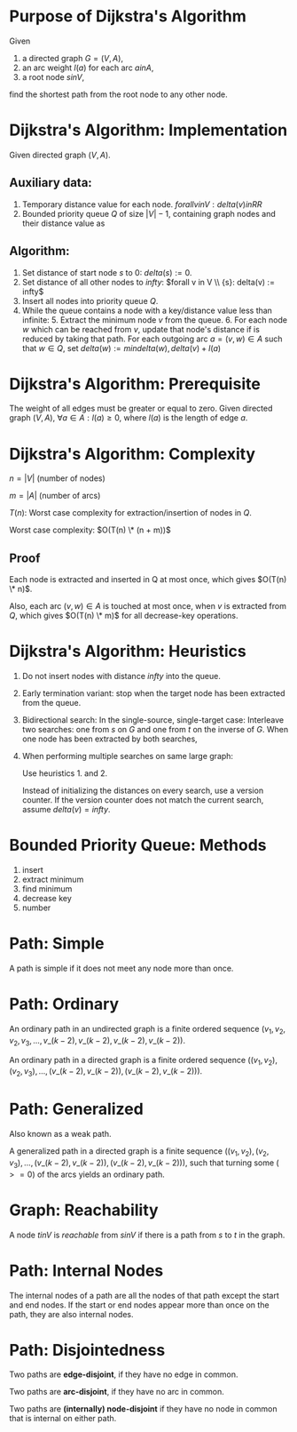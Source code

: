 # Purpose of Dijkstra's Algorithm

Given

1. a directed graph $G = (V, A)$,
2. an arc weight $l(a)$ for each arc $a in A$,
3. a root node $s in V$,

find the shortest path from the root node to any other node.

# Dijkstra's Algorithm: Implementation

Given directed graph $(V, A)$.

## Auxiliary data:

1. Temporary distance value for each node. $forall v in V: delta(v) in RR$
2. Bounded priority queue $Q$ of size $|V| - 1$, containing graph nodes and
   their distance value as

## Algorithm:

1. Set distance of start node $s$ to 0: $delta(s) := 0$.
2. Set distance of all other nodes to $infty$: $forall v in V \\ {s}: delta(v)
   := infty$
3. Insert all nodes into priority queue $Q$.
4. While the queue contains a node with a key/distance value less than infinite:
    5. Extract the minimum node $v$ from the queue.
    6. For each node $w$ which can be reached from $v$, update that node's
       distance if is reduced by taking that path. For each outgoing arc $a =
       (v, w) \in A$ such that $w \in Q$, set $delta(w) := min {delta(w),
       delta(v) + l(a)}$

# Dijkstra's Algorithm: Prerequisite

The weight of all edges must be greater or equal to zero. Given directed graph
$(V, A)$, $\forall a \in A: l(a) \ge 0$, where $l(a)$ is the length of edge $a$.

# Dijkstra's Algorithm: Complexity

$n = |V|$ (number of nodes)

$m = |A|$ (number of arcs)

$T(n)$: Worst case complexity for extraction/insertion of nodes in $Q$.

Worst case complexity: $O(T(n) \* (n + m))$

## Proof

Each node is extracted and inserted in Q at most once, which gives $O(T(n) \*
n)$.

Also, each arc $(v, w) \in A$ is touched at most once, when $v$ is extracted
from $Q$, which gives $O(T(n) \* m)$ for all decrease-key operations.

# Dijkstra's Algorithm: Heuristics

1. Do not insert nodes with distance $infty$ into the queue.
2. Early termination variant: stop when the target node has been extracted from
   the queue.
3. Bidirectional search: In the single-source, single-target case: Interleave
   two searches: one from $s$ on $G$ and one from $t$ on the inverse of $G$.
   When one node has been extracted by both searches,
4. When performing multiple searches on same large graph:

    Use heuristics 1. and 2.

    Instead of initializing the distances on every search, use a version
    counter. If the version counter does not match the current search, assume
    $delta(v) = infty$.

# Bounded Priority Queue: Methods

1. insert
2. extract minimum
3. find minimum
4. decrease key
5. number

# Path: Simple

A path is simple if it does not meet any node more than once.

# Path: Ordinary

An ordinary path in an undirected graph is a finite ordered sequence $({v_1,
v_2}, {v_2, v_3}, ..., {v\_(k-2), v\_(k-2)}, {v\_(k-2), v\_(k-2)})$.

An ordinary path in a directed graph is a finite ordered sequence $((v_1, v_2),
(v_2, v_3), ..., (v\_(k-2), v\_(k-2)), (v\_(k-2), v\_(k-2)))$.

# Path: Generalized

Also known as a weak path.

A generalized path in a directed graph is a finite sequence $((v_1, v_2), (v_2,
v_3), ..., (v\_(k-2), v\_(k-2)), (v\_(k-2), v\_(k-2)))$, such that turning some
($>= 0$) of the arcs yields an ordinary path.

# Graph: Reachability

A node $t in V$ is _reachable_ from $s in V$ if there is a path from $s$ to $t$
in the graph.

# Path: Internal Nodes

The internal nodes of a path are all the nodes of that path except the start and
end nodes. If the start or end nodes appear more than once on the path, they are
also internal nodes.

# Path: Disjointedness

Two paths are **edge-disjoint**, if they have no edge in common.

Two paths are **arc-disjoint**, if they have no arc in common.

Two paths are **(internally) node-disjoint** if they have no node in common that
is internal on either path.
